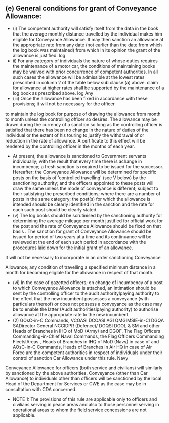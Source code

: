 ## (e) General conditions for grant of Conveyance Allowance:

- (i)   The competent authority will satisfy itself from the data in the book that the average monthly distance travelled by the individual makes him eligible for Conveyance Allowance. It may then sanction an allowance at the appropriate rate from any date (not earlier than the date from which the log book was maintained) from which in its opinion the grant of the allowance is justified. log
- ii) For any category of individuals the nature of whose duties requires the maintenance of a motor car, the conditions of maintaining books may be waived with prior concurrence of competent authorities. In all such cases the allowance will be admissible at the lowest rates prescribed in column 2 of the table below sub clause (a) above. claim for allowance at higher rates shall be supported by the maintenance of a log book as prescribed above. log Any
- (iii) Once the allowance has been fixed in accordance with these provisions; it will not be necessary for the officer

to maintain the log book for purpose of drawing the allowance from month to month unless the controlling officer so desires. The allowance may be drawn during the currency of a sanction so long as the controlling officer is satisfied that there has been no change in the nature of duties of the individual or the extent of his touring to justify the withdrawal of or reduction in the rate of allowance. A certificate to this effect will be rendered by the controlling officer in the months of each year.

- At present, the allowance is sanctioned to Government servants individually; with the result that every time there is achange in incumbency; a fresh sanction is required to be issued for the successor.  Hereafter; the Conveyance Allowance will be determined for specific posts on the basis of 'controlled travelling' (see V below) by the sanctioning   authority; and the officers appointed to these posts will draw the same unless the mode of conveyance is different; subject to their   satisfying the prescribed conditions; where there are a number of posts in the same category; the post(s) for which the allowance is intended should be clearly identified in the sanction and the rate for each such post should be clearly stated.
- (v) The log books should be scrutinised by the sanctioning authority for determining the average mileage per month justified for official work for the post and the rate of Conveyance Allowance should be fixed on that basis . The sanction for grant of Conveyance Allowance should be issued for period of two years at a time and its continuance will be reviewed at the end of each such period in accordance with the procedures laid down for the initial grant of an allowance.

It will not be necessary to incorporate in an order sanctioning Conveyance

Allowance; any condition of travelling a specified minimum distance in a month for becoming eligible for the allowance in respect of that month.

- (vi) In the case of gazetted officers; on change of incumbency of a post to which Conveyance Allowance is attached, an intimation should be sent by the controlling officer to the audit authoritylpaying authority to the effect that the new incumbent possesses a conveyance (with particulars thereof) or does not possess a conveyance as the case may be to enable the latter (Audit authoritieslpaying authority) to authorise allowance at the appropriate rate to the new incumbent.
- (2) GOsC-in-C Commands, VCOASI DCOASI AGI QMGIMSIE-in-CI DGQA SADirector General NCCIDPR (Defence)/ DGQSI DGOL &amp; SM and other Heads of Branches in IHQ of MoD (Army) and DGOF. The Flag Officers Commanding-in-Chief Naval Commands, the Flag Officers Commanding FleetslAreas , Heads of Branches in IHQ of MoD (Navy) in case of and AOsC-in-C Commands, Heads of Branches in Air HQ in case of Air Force are the competent authorities in respect of individuals under their control of sanction Car Allowance under this rule. Navy

Conveyance Allowance for officers (both service and civilians) will similarly by sanctioned by the above authorities. Conveyance (other than Car Allowance) to individuals other than officers will be sanctioned by the local Head of the Department for Services or CWE as the case may be in consultation with CDA concerned.

- NOTE 1: The provisions of this rule are applicable only to officers and civilians serving in peace areas and also to those personnel serving in operational areas to whom the field service concessions are not applicable.
